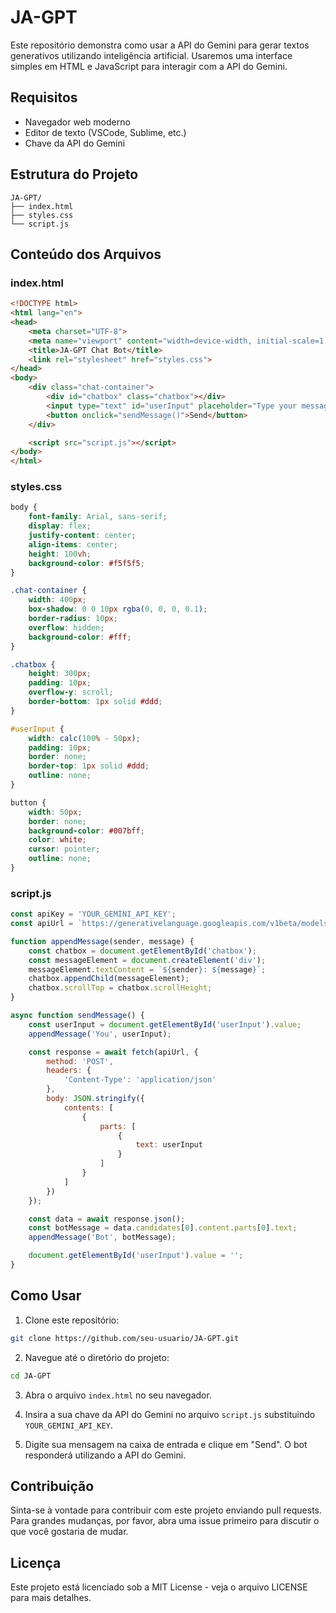 
# JA-GPT

Este repositório demonstra como usar a API do Gemini para gerar textos generativos utilizando inteligência artificial. Usaremos uma interface simples em HTML e JavaScript para interagir com a API do Gemini.

## Requisitos

- Navegador web moderno
- Editor de texto (VSCode, Sublime, etc.)
- Chave da API do Gemini

## Estrutura do Projeto

```
JA-GPT/
├── index.html
├── styles.css
└── script.js
```

## Conteúdo dos Arquivos

### index.html

```html
<!DOCTYPE html>
<html lang="en">
<head>
    <meta charset="UTF-8">
    <meta name="viewport" content="width=device-width, initial-scale=1.0">
    <title>JA-GPT Chat Bot</title>
    <link rel="stylesheet" href="styles.css">
</head>
<body>
    <div class="chat-container">
        <div id="chatbox" class="chatbox"></div>
        <input type="text" id="userInput" placeholder="Type your message here..." />
        <button onclick="sendMessage()">Send</button>
    </div>

    <script src="script.js"></script>
</body>
</html>
```

### styles.css

```css
body {
    font-family: Arial, sans-serif;
    display: flex;
    justify-content: center;
    align-items: center;
    height: 100vh;
    background-color: #f5f5f5;
}

.chat-container {
    width: 400px;
    box-shadow: 0 0 10px rgba(0, 0, 0, 0.1);
    border-radius: 10px;
    overflow: hidden;
    background-color: #fff;
}

.chatbox {
    height: 300px;
    padding: 10px;
    overflow-y: scroll;
    border-bottom: 1px solid #ddd;
}

#userInput {
    width: calc(100% - 50px);
    padding: 10px;
    border: none;
    border-top: 1px solid #ddd;
    outline: none;
}

button {
    width: 50px;
    border: none;
    background-color: #007bff;
    color: white;
    cursor: pointer;
    outline: none;
}
```

### script.js

```javascript
const apiKey = 'YOUR_GEMINI_API_KEY';
const apiUrl = `https://generativelanguage.googleapis.com/v1beta/models/gemini-1.5-flash:generateContent?key=${apiKey}`;

function appendMessage(sender, message) {
    const chatbox = document.getElementById('chatbox');
    const messageElement = document.createElement('div');
    messageElement.textContent = `${sender}: ${message}`;
    chatbox.appendChild(messageElement);
    chatbox.scrollTop = chatbox.scrollHeight;
}

async function sendMessage() {
    const userInput = document.getElementById('userInput').value;
    appendMessage('You', userInput);

    const response = await fetch(apiUrl, {
        method: 'POST',
        headers: {
            'Content-Type': 'application/json'
        },
        body: JSON.stringify({
            contents: [
                {
                    parts: [
                        {
                            text: userInput
                        }
                    ]
                }
            ]
        })
    });

    const data = await response.json();
    const botMessage = data.candidates[0].content.parts[0].text;
    appendMessage('Bot', botMessage);

    document.getElementById('userInput').value = '';
}
```

## Como Usar

1. Clone este repositório:

```sh
git clone https://github.com/seu-usuario/JA-GPT.git
```

2. Navegue até o diretório do projeto:

```sh
cd JA-GPT
```

3. Abra o arquivo `index.html` no seu navegador.

4. Insira a sua chave da API do Gemini no arquivo `script.js` substituindo `YOUR_GEMINI_API_KEY`.

5. Digite sua mensagem na caixa de entrada e clique em "Send". O bot responderá utilizando a API do Gemini.

## Contribuição

Sinta-se à vontade para contribuir com este projeto enviando pull requests. Para grandes mudanças, por favor, abra uma issue primeiro para discutir o que você gostaria de mudar.

## Licença

Este projeto está licenciado sob a MIT License - veja o arquivo LICENSE para mais detalhes.
